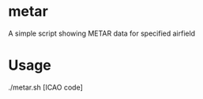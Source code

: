 # metar
A simple script showing METAR data for specified airfield  

# Usage  
./metar.sh [ICAO code]
